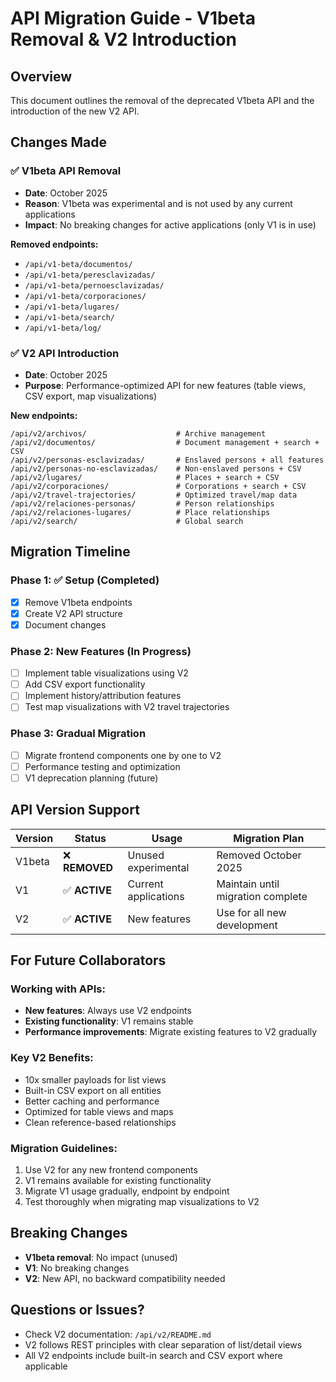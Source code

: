 # API Migration Guide - V1beta Removal & V2 Introduction

## Overview
This document outlines the removal of the deprecated V1beta API and the introduction of the new V2 API.

## Changes Made

### ✅ **V1beta API Removal**
- **Date**: October 2025
- **Reason**: V1beta was experimental and is not used by any current applications
- **Impact**: No breaking changes for active applications (only V1 is in use)

**Removed endpoints:**
- `/api/v1-beta/documentos/`
- `/api/v1-beta/peresclavizadas/`
- `/api/v1-beta/pernoesclavizadas/`
- `/api/v1-beta/corporaciones/`
- `/api/v1-beta/lugares/`
- `/api/v1-beta/search/`
- `/api/v1-beta/log/`

### ✅ **V2 API Introduction**
- **Date**: October 2025
- **Purpose**: Performance-optimized API for new features (table views, CSV export, map visualizations)

**New endpoints:**
```
/api/v2/archivos/                    # Archive management
/api/v2/documentos/                  # Document management + search + CSV
/api/v2/personas-esclavizadas/       # Enslaved persons + all features
/api/v2/personas-no-esclavizadas/    # Non-enslaved persons + CSV
/api/v2/lugares/                     # Places + search + CSV
/api/v2/corporaciones/               # Corporations + search + CSV
/api/v2/travel-trajectories/         # Optimized travel/map data
/api/v2/relaciones-personas/         # Person relationships
/api/v2/relaciones-lugares/          # Place relationships
/api/v2/search/                      # Global search
```

## Migration Timeline

### Phase 1: ✅ **Setup** (Completed)
- [x] Remove V1beta endpoints
- [x] Create V2 API structure
- [x] Document changes

### Phase 2: **New Features** (In Progress)
- [ ] Implement table visualizations using V2
- [ ] Add CSV export functionality
- [ ] Implement history/attribution features
- [ ] Test map visualizations with V2 travel trajectories

### Phase 3: **Gradual Migration**
- [ ] Migrate frontend components one by one to V2
- [ ] Performance testing and optimization
- [ ] V1 deprecation planning (future)

## API Version Support

| Version | Status | Usage | Migration Plan |
|---------|---------|--------|----------------|
| V1beta | ❌ **REMOVED** | Unused experimental | Removed October 2025 |
| V1 | ✅ **ACTIVE** | Current applications | Maintain until migration complete |
| V2 | ✅ **ACTIVE** | New features | Use for all new development |

## For Future Collaborators

### **Working with APIs:**
- **New features**: Always use V2 endpoints
- **Existing functionality**: V1 remains stable
- **Performance improvements**: Migrate existing features to V2 gradually

### **Key V2 Benefits:**
- 10x smaller payloads for list views
- Built-in CSV export on all entities
- Better caching and performance
- Optimized for table views and maps
- Clean reference-based relationships

### **Migration Guidelines:**
1. Use V2 for any new frontend components
2. V1 remains available for existing functionality
3. Migrate V1 usage gradually, endpoint by endpoint
4. Test thoroughly when migrating map visualizations to V2

## Breaking Changes
- **V1beta removal**: No impact (unused)
- **V1**: No breaking changes
- **V2**: New API, no backward compatibility needed

## Questions or Issues?
- Check V2 documentation: `/api/v2/README.md`
- V2 follows REST principles with clear separation of list/detail views
- All V2 endpoints include built-in search and CSV export where applicable